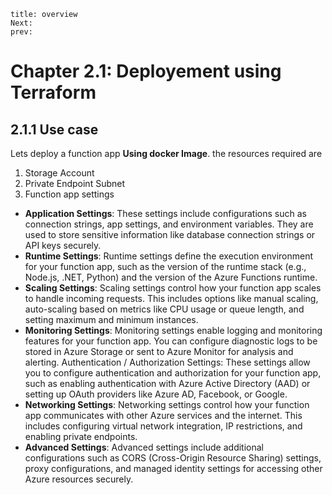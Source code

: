 ```
title: overview
Next:
prev:
```
# Chapter 2.1: Deployement using Terraform 

## 2.1.1 Use case
Lets deploy a function app  **Using docker Image**. the resources required are
1. Storage Account
2. Private Endpoint Subnet
3. Function app settings
  - **Application Settings**: These settings include configurations such as connection strings, app settings, and environment variables. They are used to store sensitive information like database connection strings or API keys securely.
  - **Runtime Settings**: Runtime settings define the execution environment for your function app, such as the version of the runtime stack (e.g., Node.js, .NET, Python) and the version of the Azure Functions runtime.
  - **Scaling Settings**: Scaling settings control how your function app scales to handle incoming requests. This includes options like manual scaling, auto-scaling based on metrics like CPU usage or queue length, and setting maximum and minimum instances.
  - **Monitoring Settings**: Monitoring settings enable logging and monitoring features for your function app. You can configure diagnostic logs to be stored in Azure Storage or sent to Azure Monitor for analysis and alerting.
Authentication / Authorization Settings: These settings allow you to configure authentication and authorization for your function app, such as enabling authentication with Azure Active Directory (AAD) or setting up OAuth providers like Azure AD, Facebook, or Google.
  - **Networking Settings**: Networking settings control how your function app communicates with other Azure services and the internet. This includes configuring virtual network integration, IP restrictions, and enabling private endpoints.
  - **Advanced Settings**: Advanced settings include additional configurations such as CORS (Cross-Origin Resource Sharing) settings, proxy configurations, and managed identity settings for accessing other Azure resources securely.

